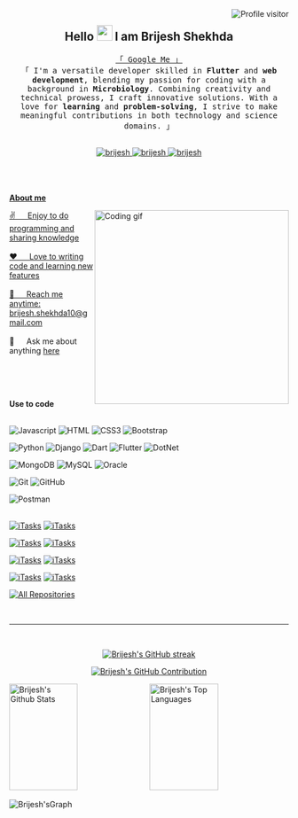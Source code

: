 <a href="https://komarev.com/ghpvc/?username=Brijesh-103">
  <img align="right" src="https://komarev.com/ghpvc/?username=Brijesh-103&label=Visitors&color=0e75b6&style=flat" alt="Profile visitor" />
</a>
<h2 align="center">
  Hello <img src="https://media.giphy.com/media/hvRJCLFzcasrR4ia7z/giphy.gif" width="28"> I am Brijesh Shekhda 
  
</h2>
<!--
<p align="center">
  <a href="https://github.com/Brijesh-103"><img src="https://readme-typing-svg.herokuapp.com/?lines=Self%20Taught%20Programmer;Front%20End%20Developer;1.5%2B%20years%20of%20coding%20experience;Always%20learning%20new%20things&center=true&width=380&height=45"></a>
</p>
-->
<p align="center"> 
  <samp>
    <a href="https://www.google.com/search?q=Brijesh Shekhda">「 Google Me 」</a>
    <br>
    「 I'm a versatile developer skilled in<b> Flutter</b> and <b> web development</b>, blending my passion for coding with a background in <b>Microbiology</b>. Combining creativity and technical prowess, I craft innovative solutions. With a love for <b>learning</b> and <b>problem-solving</b>, I strive to make meaningful contributions in both technology and science domains. 」
    <br>
    <br>
  </samp>
</p>
<p align="center">
 <a href="https://brijesh-103.github.io/CodeCraft/" target="blank">
  <img src="https://img.shields.io/badge/Website-DC143C?style=for-the-badge&logo=medium&logoColor=white" alt="brijesh" />
 </a>
 <a href="https://www.linkedin.com/in/brijesh-shekhda" target="_blank">
  <img src="https://img.shields.io/badge/LinkedIn-0077B5?style=for-the-badge&logo=linkedin&logoColor=white" alt="brijesh"/>
 </a>
 <a href="https://youtube.com/@vaishnav_ras_kirtan" target="_blank">
  <img src="https://img.shields.io/badge/Youtube-FF0000?style=for-the-badge&logo=youtube&logoColor=white" alt="brijesh" />
</p>
<br />
<br />
<br />
<b>About me</b>
 
<p>
 <img align="right" width="350" src="/assets/programmer.gif" alt="Coding gif" />
  
 ✌️ &emsp; Enjoy to do programming and sharing knowledge <br/><br/>
 ❤️ &emsp; Love to writing code and learning new features<br/><br/>
 📧 &emsp; Reach me anytime: brijesh.shekhda10@gmail.com<br/><br/>
 💬 &emsp; Ask me about anything [here](https://github.com/Brijesh-103/Brijesh-103/issues)
</p>
<br/>
<br/>
<br/>

<b>Use to code</b>
<br/>
<br/>
<!--Designing Language-->
![Javascript](https://img.shields.io/badge/Javascript-F0DB4F?style=for-the-badge&labelColor=black&logo=javascript&logoColor=F0DB4F)
![HTML](https://img.shields.io/badge/HTML5-E34F26?style=for-the-badge&logo=html5&logoColor=white)
![CSS3](https://img.shields.io/badge/CSS3-1572B6?style=for-the-badge&logo=css3&logoColor=white)
![Bootstrap](https://img.shields.io/badge/Bootstrap-563D7C?style=for-the-badge&logo=bootstrap&logoColor=white)

<!--Programing Language & Framework-->

![Python](https://img.shields.io/badge/python-563D7C?style=for-the-badge&logo=python&logoColor=white)
![Django](https://img.shields.io/badge/Django-092E20?style=for-the-badge&logo=django&logoColor=white)
![Dart](https://img.shields.io/badge/dart-007ACC?style=for-the-badge&logo=dart&logoColor=white)
![Flutter](https://img.shields.io/badge/Flutter-42A5F5?style=for-the-badge&logo=flutter&logoColor=white)
![DotNet](https://img.shields.io/badge/Dotnet-512bd4?style=for-the-badge&logo=dotnet&logoColor=white)

<!--Database-->

![MongoDB](https://img.shields.io/badge/MongoDB-4EA94B?style=for-the-badge&logo=mongodb&logoColor=white)
![MySQL](https://img.shields.io/badge/MySQL-00758f?style=for-the-badge&logo=Mysql&logoColor=white)
![Oracle](https://img.shields.io/badge/oracle-f80000?style=for-the-badge&logo=oracle&logoColor=white)

<!--other-->

![Git](https://img.shields.io/badge/Git-F05032?style=for-the-badge&logo=git&logoColor=white)
![GitHub](https://img.shields.io/badge/GitHub-2b3137?style=for-the-badge&logo=github&logoColor=white)

<!--testing -->

![Postman](https://img.shields.io/badge/postman-ef5b25?style=for-the-badge&logo=postman&logoColor=white)
<br/>
<br/>


[![iTasks](https://github-readme-stats.vercel.app/api/pin/?username=Brijesh-103&repo=Biopython_Dna_Converter&border_color=7F3FBF&bg_color=0D1117&title_color=C9D1D9&text_color=8B949E&icon_color=7F3FBF)](https://github.com/Brijesh-103/Biopython_Dna_Converter)
[![iTasks](https://github-readme-stats.vercel.app/api/pin/?username=Brijesh-103&repo=StudySync&border_color=7F3FBF&bg_color=0D1117&title_color=C9D1D9&text_color=8B949E&icon_color=7F3FBF)](https://github.com/Brijesh-103/StudySync)

[![iTasks](https://github-readme-stats.vercel.app/api/pin/?username=Brijesh-103&repo=Cookies-Query_string-&border_color=7F3FBF&bg_color=0D1117&title_color=C9D1D9&text_color=8B949E&icon_color=7F3FBF)](https://github.com/Brijesh-103/Cookies-Query_string-)
[![iTasks](https://github-readme-stats.vercel.app/api/pin/?username=Brijesh-103&repo=Calculator-UI&border_color=7F3FBF&bg_color=0D1117&title_color=C9D1D9&text_color=8B949E&icon_color=7F3FBF)](https://github.com/Brijesh-103/Calculator-UI)

[![iTasks](https://github-readme-stats.vercel.app/api/pin/?username=Brijesh-103&repo=Login-page&border_color=7F3FBF&bg_color=0D1117&title_color=C9D1D9&text_color=8B949E&icon_color=7F3FBF)](https://github.com/Brijesh-103/Login-page)
[![iTasks](https://github-readme-stats.vercel.app/api/pin/?username=Brijesh-103&repo=ASP.NET_CALCULATOR&border_color=7F3FBF&bg_color=0D1117&title_color=C9D1D9&text_color=8B949E&icon_color=7F3FBF)](https://github.com/Brijesh-103/ASP.NET_CALCULATOR)

[![iTasks](https://github-readme-stats.vercel.app/api/pin/?username=Brijesh-103&repo=CodeCraft&border_color=7F3FBF&bg_color=0D1117&title_color=C9D1D9&text_color=8B949E&icon_color=7F3FBF)](https://github.com/Brijesh-103/CodeCraft)
[![iTasks](https://github-readme-stats.vercel.app/api/pin/?username=Brijesh-103&repo=QrCodeGenretor&border_color=7F3FBF&bg_color=0D1117&title_color=C9D1D9&text_color=8B949E&icon_color=7F3FBF)](https://github.com/Brijesh-103/QrCodeGenretor)

<p align="left">
  <a href="https://github.com/Brijesh-103?tab=repositories" target="_blank"><img alt="All Repositories" title="All Repositories" src="https://img.shields.io/badge/-All%20Repos-2962FF?style=for-the-badge&logo=koding&logoColor=white"/></a>
</p>

<br/>
<hr/>
<br/>

<p align="center">
  <a href="https://github.com/Brijesh-103">
    <img src="https://github-readme-streak-stats.herokuapp.com/?user=Brijesh-103&theme=radical&border=7F3FBF&background=0D1117" alt="Brijesh's GitHub streak"/>
  </a>
</p>
<p align="center">
  <a href="https://github.com/Brijesh-103">
    <img src="https://github-profile-summary-cards.vercel.app/api/cards/profile-details?username=Brijesh-103&theme=radical" alt="Brijesh's GitHub Contribution"/>
  </a>
</p>
<a> 
    <a href="https://github.com/Brijesh-103"><img alt="Brijesh's Github Stats" src="https://denvercoder1-github-readme-stats.vercel.app/api?username=Brijesh-103&show_icons=true&count_private=true&theme=react&border_color=7F3FBF&bg_color=0D1117&title_color=F85D7F&icon_color=F8D866" height="192px" width="49.5%"/></a>
  <a href="https://github.com/Brijesh-103"><img alt="Brijesh's Top Languages" src="https://denvercoder1-github-readme-stats.vercel.app/api/top-langs/?username=Brijesh-103&langs_count=8&layout=compact&theme=react&border_color=7F3FBF&bg_color=0D1117&title_color=F85D7F&icon_color=F8D866" height="192px" width="49.5%"/></a>
  <br/>
</a>


![Brijesh'sGraph](https://github-readme-activity-graph.vercel.app/graph?username=Brijesh-103&custom_title=Brijesh's%20GitHub%20Activity%20Graph&bg_color=0D1117&color=7F3FBF&line=7F3FBF&point=7F3FBF&area_color=FFFFFF&title_color=FFFFFF&area=true)
